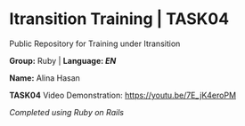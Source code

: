 # Itransition Training | TASK04
Public Repository for Training under Itransition 

 **Group:** Ruby | **Language: *EN***

 **Name:** Alina Hasan

**TASK04** 
Video Demonstration: https://youtu.be/7E_jK4eroPM 

*Completed using Ruby on Rails*
